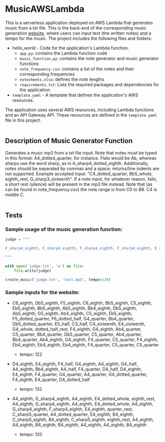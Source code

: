 # MusicAWSLambda

This is a serverless application deployed on AWS Lambda that generates music from a txt file. This is the back-end of the corresponding music generation [website](http://musicgeneratorbucket.s3-website-us-east-1.amazonaws.com/), where users can input text (the written notes) and a tempo for the music. The project includes the following files and folders:

- hello_world - Code for the application's Lambda function.
  - `app.py`: contains the Lambda function code
  - `music_function.py`: contains the note generator and music generator functions
  - `note_frequency.csv`: contains a list of the notes and their corresponding frequencies
  - `notesheets.xlsx`: defines the note lengths
  - `requirements.txt`: Lists the required packages and dependencies for the application.
- `template.yaml` - A template that defines the application's AWS resources.

The application uses several AWS resources, including Lambda functions and an API Gateway API. These resources are defined in the `template.yaml` file in this project.<br>
<br>

## Description of Music Generator Function
Generates a music mp3 from a txt file input. Note that notes must be typed in this format: 
A4_dotted_quarter, for instance. Flats would be Ab, whereas sharps use the word sharp, as in A_sharp4_dotted_eighth. 
Additionally, notes should be separated by commas and a space; returns/line indents are not supported. 
Example accepted input: "C4_dotted_quarter, Bb5_whole, eighth_rest, G_sharp3_sixteenth". If a note input, for whatever reason, fails, a short rest (silence) will be present in the mp3 file instead. 
Note that (as can be found in note_frequency.csv) the note range is from C0 to B8. C4 is middle C. <br>
<br>

## Tests

### Sample usage of the music generation function:
```python
judge = """

F_sharp4_eighth, F_sharp4_eighth, F_sharp4_eighth, F_sharp4_eighth, D_sharp4_quarter, C_sharp4_eighth, F_sharp4_eighth, F_sharp4_eighth, F_sharp4_eighth, F_sharp4_eighth, G_sharp4_eighth, F_sharp4_quarter, F_sharp4_eighth, A_sharp4_eighth, A_sharp4_eighth, A_sharp4_eighth, B4_quarter, A_sharp4_eighth, G_sharp4_eighth, F_sharp4_eighth, G_sharp4_quarter, G_sharp4_eighth, F_sharp4_eighth, G_sharp4_dotted_eighth, A_sharp4_dotted_eighth, G_sharp4_eighth

"""

with open('judge.txt', 'w') as file:
    file.write(judge)

create_music('judge.txt', 'test.mp3', tempo=120)
```

### Sample inputs for the website:
- C6_eighth, Db5_eighth, F5_eighth, C6_eighth, Bb5_eighth, C5_eighth, Eb5_eighth, Bb5_eighth, Ab5_eighth, Bb4_eighth, Db5_eighth, Ab5_eighth, G5_eighth, Ab4_eighth, C5_eighth, Eb5_eighth, F5_dotted_quarter, F6_dotted_half, G4_quarter, Bb4_quarter, Db5_dotted_quarter, E5_half, C3_half, C4_sixteenth, E4_sixteenth, G4_whole, dotted_half_rest, F4_eighth, G4_eighth, Ab4_quarter, C5_quarter, Bb4_quarter, Db5_quarter, C5_quarter, Ab4_quarter, Bb4_quarter, Ab4_eighth, G4_eighth, F4_quarter, C5_quarter, F4_eighth, Eb4_eighth, Eb4_eighth, Eb4_eighth, F4_quarter, C5_quarter, C5_quarter
  - tempo: 122



- D4_eighth, E4_eighth, F4_half, G4_eighth, A4_eighth, G4_half, A4_eighth, Bb4_eighth, A4_half, F4_quarter, D4_half, D4_eighth, E4_eighth, F4_quarter, G4_quarter, A4_quarter, G4_dotted_quarter, F4_eighth, E4_quarter, D4_dotted_half
  - tempo: 132

- A4_eighth, G_sharp4_eighth, A4_eighth, E4_dotted_whole, eighth_rest, A4_eighth, G_sharp4_eighth, A4_eighth, E4_dotted_whole, A4_eighth, G_sharp4_eighth, F_sharp4_eighth, E4_eighth, quarter_rest, C_sharp5_quarter, A4_dotted_quarter, E4_eighth, B4_eighth, C_sharp5_eighth, B4_eighth, C_sharp5_eighth, eighth_rest, A4_eighth, A4_eighth, B4_eighth, B4_eighth, A4_eighth, A4_eighth, B4_eighth
  - tempo: 120
